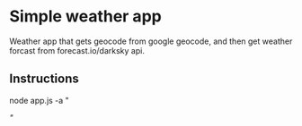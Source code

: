 # Simple weather app

Weather app that gets geocode from google geocode, and then get weather forcast from forecast.io/darksky api.

## Instructions

node app.js -a "<address>"

